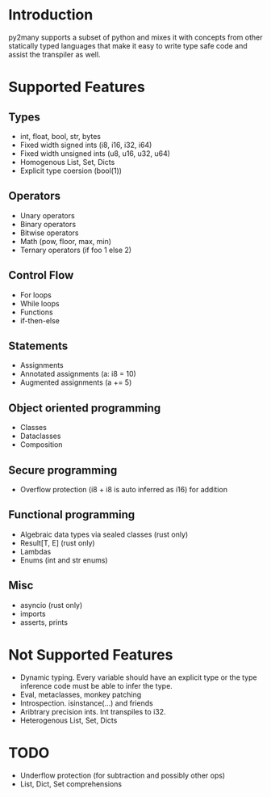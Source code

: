 # Introduction

py2many supports a subset of python and mixes it with concepts from other statically typed languages that make it easy to write type safe code and assist the transpiler as well.

# Supported Features

## Types
* int, float, bool, str, bytes
* Fixed width signed ints (i8, i16, i32, i64)
* Fixed width unsigned ints (u8, u16, u32, u64)
* Homogenous List, Set, Dicts
* Explicit type coersion (bool(1))

## Operators
* Unary operators
* Binary operators
* Bitwise operators
* Math (pow, floor, max, min)
* Ternary operators (if foo 1 else 2)

## Control Flow
* For loops
* While loops
* Functions
* if-then-else

## Statements
* Assignments
* Annotated assignments (a: i8 = 10)
* Augmented assignments (a += 5)

## Object oriented programming
* Classes
* Dataclasses
* Composition

## Secure programming
* Overflow protection (i8 + i8 is auto inferred as i16) for addition

## Functional programming
* Algebraic data types via sealed classes (rust only)
* Result[T, E] (rust only)
* Lambdas
* Enums (int and str enums)

## Misc
* asyncio (rust only)
* imports
* asserts, prints

# Not Supported Features

* Dynamic typing. Every variable should have an explicit type or the type inference code must be able to infer the type.
* Eval, metaclasses, monkey patching
* Introspection. isinstance(...) and friends
* Aribtrary precision ints. Int transpiles to i32.
* Heterogenous List, Set, Dicts

# TODO
* Underflow protection (for subtraction and possibly other ops)
* List, Dict, Set comprehensions
